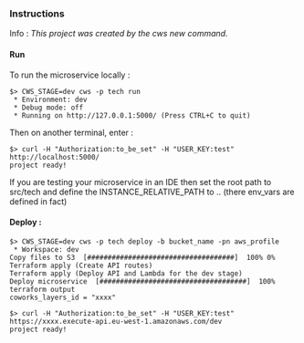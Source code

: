 ### Instructions

Info : *This project was created by the cws new command.*

#### Run

To run the microservice locally :

```
$> CWS_STAGE=dev cws -p tech run
 * Environment: dev
 * Debug mode: off
 * Running on http://127.0.0.1:5000/ (Press CTRL+C to quit)
```
Then on another terminal, enter :

```
$> curl -H "Authorization:to_be_set" -H "USER_KEY:test" http://localhost:5000/
project ready!
```

If you are testing your microservice in an IDE then set the root path to src/tech and
define the INSTANCE_RELATIVE_PATH to .. (there env_vars are defined in fact)

#### Deploy :

```
$> CWS_STAGE=dev cws -p tech deploy -b bucket_name -pn aws_profile
 * Workspace: dev
Copy files to S3  [####################################]  100% 0%
Terraform apply (Create API routes)                              
Terraform apply (Deploy API and Lambda for the dev stage)        
Deploy microservice  [####################################]  100%
terraform output
coworks_layers_id = "xxxx"

$> curl -H "Authorization:to_be_set" -H "USER_KEY:test" https://xxxx.execute-api.eu-west-1.amazonaws.com/dev
project ready!
```
